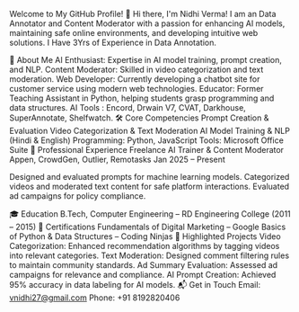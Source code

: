Welcome to My GitHub Profile! 👋
Hi there, I'm Nidhi Verma!
I am an Data Annotator and Content Moderator with a passion for enhancing AI models, maintaining safe online environments, and developing intuitive web solutions. I Have 3Yrs of Experience in Data Annotation.

🚀 About Me
AI Enthusiast: Expertise in AI model training, prompt creation, and NLP.
Content Moderator: Skilled in video categorization and text moderation.
Web Developer: Currently developing a chatbot site for customer service using modern web technologies.
Educator: Former Teaching Assistant in Python, helping students grasp programming and data structures.
AI Tools : Encord, Drwain V7, CVAT, Darkhouse, SuperAnnotate, Shelfwatch.
🛠️ Core Competencies
Prompt Creation & Evaluation
Video Categorization & Text Moderation
AI Model Training & NLP (Hindi & English)
Programming: Python, JavaScript
Tools: Microsoft Office Suite
💼 Professional Experience
Freelance AI Trainer & Content Moderator
Appen, CrowdGen, Outlier, Remotasks
Jan 2025 – Present

Designed and evaluated prompts for machine learning models.
Categorized videos and moderated text content for safe platform interactions.
Evaluated ad campaigns for policy compliance.

🎓 Education
B.Tech, Computer Engineering – RD Engineering College (2011 – 2015)
📜 Certifications
Fundamentals of Digital Marketing – Google
Basics of Python & Data Structures – Coding Ninjas
🌟 Highlighted Projects
Video Categorization: Enhanced recommendation algorithms by tagging videos into relevant categories.
Text Moderation: Designed comment filtering rules to maintain community standards.
Ad Summary Evaluation: Assessed ad campaigns for relevance and compliance.
AI Prompt Creation: Achieved 95% accuracy in data labeling for AI models.
📬 Get in Touch
Email: vnidhi27@gmail.com
Phone: +91 8192820406
